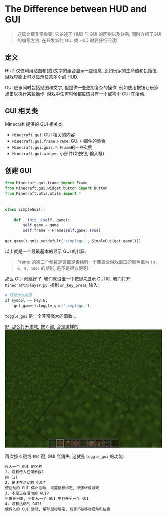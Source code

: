 # The Difference between HUD and GUI
> 这篇文章非常重要, 它论述了 HUD 与 GUI 的区别以及联系, 同时介绍了GUI 的编写方法. 在开发新的 GUI 或 HUD 时要仔细阅读!

## 定义
HUD 仅仅利用贴图和(或)文字的组合显示一些信息, 比如玩家的生命值和饥饿值.
游戏界面上可以显示任意多个的 HUD.

GUI 应该同时包括贴图和文字, 但提供一些更加复杂的操作, 例如使用按钮让玩家点击以执行某些操作.
游戏中任何时候都应该只有一个或零个 GUI 在活动.

## GUI 相关类
Minecraft 提供的 GUI 相关类:

- `Minecraft.gui`: GUI 相关的内容
- `Minecraft.gui.frame.Frame`: GUI 小部件的集合
- `Minecraft.gui.guis.*`: `Frame`的一些实例
- `Minecraft.gui.widget`: 小部件(如按钮, 输入框)

## 创建 GUI
```python
from Minecraft.gui.frame import Frame
from Minecraft.gui.widget.button import Button
from Minecraft.utis.utils import *


class SimpleGui():

    def __init__(self, game):
        self.game = game
        self.frame = Frame(self.game, True)

get_game().guis.setdefult('simplegui', SimpleGui(get_game()))
```

以上就是一个最最基本的显示 GUI 的代码.
> Frame 的第二个参数是设置是否绘制一个覆盖全游戏窗口的颜色值为 `(0, 0, 0, 100)` 的矩形, 是不是很方便呀!

那么 GUI 创建好了, 我们就设置一个按键来显示 GUI 吧.
我们打开 `Minecraft/player.py`, 找到 `on_key_press`, 输入:
```python
# 随便什么按键
if symbol == key.G:
    get_game().toggle_gui('simplegui')
```

`toggle_gui` 是一个非常强大的函数...

好, 那么打开游戏, 按 `G` 键, 会是这样的:
![simplegui](source/image/article-2021-05-09-1.png)

再次按 `G` 键或 `ESC` 键, GUI 会消失, 这就是 `toggle_gui` 的功能:
```
传入一个 GUI 的名称
1. 没有传入任何参数?
同 (2)
2. 是正在活动的 GUI?
使活动的 GUI 停止活动, 设置鼠标绑定, 玩家继续游戏
3. 不是正在活动的 GUI?
不做任何事, 不能从一个 GUI 中打开另一个 GUI
4. 没有活动的 GUI?
使传入的 GUI 活动, 解除鼠标绑定, 玩家不能移动视角和位置
```
